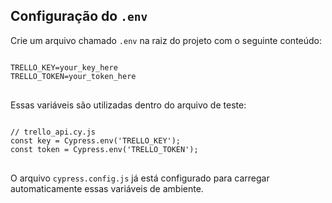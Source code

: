 <h2>Configuração do <code>.env</code></h2>

<p>Crie um arquivo chamado <code>.env</code> na raiz do projeto com o seguinte conteúdo:</p>

<pre>
<code>
TRELLO_KEY=your_key_here
TRELLO_TOKEN=your_token_here
</code>
</pre>

<p>Essas variáveis são utilizadas dentro do arquivo de teste:</p>

<pre>
<code>
// trello_api.cy.js
const key = Cypress.env('TRELLO_KEY');
const token = Cypress.env('TRELLO_TOKEN');
</code>
</pre>

<p>O arquivo <code>cypress.config.js</code> já está configurado para carregar automaticamente essas variáveis de ambiente.</p>
